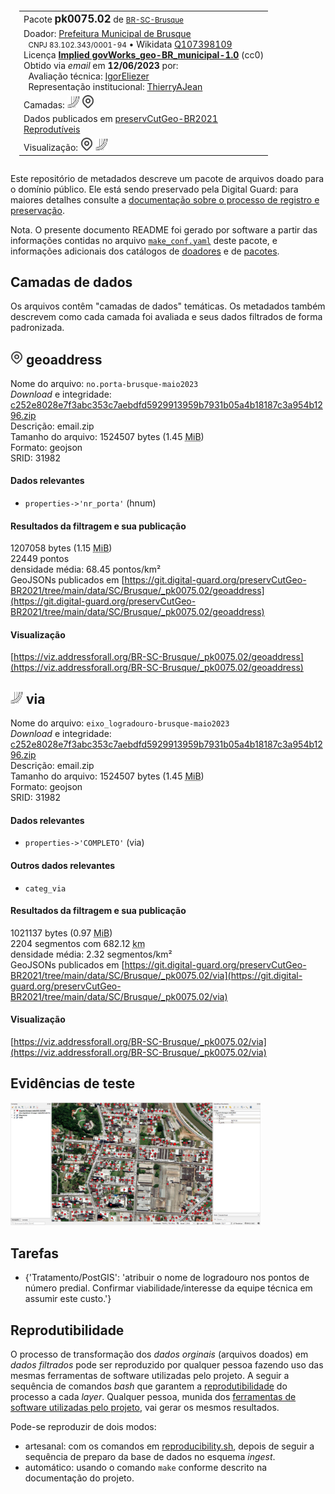 <aside>
<table align="right" style="padding: 1em">
<tr><td>Pacote <big><b>pk0075.02</b></big> de <small><a target="_afacodes" title="Jurisdição" href="https://afa.codes/BR-SC-Brusque">BR-SC-Brusque</a></small>
</td></tr>
<tr><td>
Doador: <a rel="external" target="_doador" href="https://portal.brusque.sc.gov.br/">Prefeitura Municipal de Brusque</a>
<br/>&nbsp; <small>CNPJ 83.102.343/0001-94</small> • Wikidata <a rel="external" target="_doador" title="link descritor Wikidata do doador" href="https://www.wikidata.org/wiki/Q107398109">Q107398109</a></small><br/>
Licença <a rel="external" target="_doador" href="https://git.digital-guard.org/licenses/blob/master/reports/implied-govWorks_geo-BR_municipal-v1.md"><b>Implied govWorks_geo-BR_municipal-1.0</b></a> (cc0)<br/>
Obtido via <i>email</i> em <b>12/06/2023</b> por:
<br/>&nbsp; Avaliação técnica: <a rel="external" target="_gitPerson" title="usuário Git" href="https://github.com/IgorEliezer">IgorEliezer</a>
<br/>&nbsp; Representação institucional: <a rel="external" target="_gitPerson" title="usuário Git" href="https://github.com/ThierryAJean">ThierryAJean</a><br/>
</td></tr>
<tr><td>Camadas: <a title="via" href="#-via"><img src="https://raw.githubusercontent.com/digital-guard/preserv/main/docs/assets/layerIcon-via.png" alt="via" width="20"/></a> <a title="geoaddress" href="#-geoaddress"><img src="https://raw.githubusercontent.com/digital-guard/preserv/main/docs/assets/layerIcon-geoaddress.png" alt="geoaddress" width="20"/></a> </td></tr>
<tr><td>Dados publicados em <a href="https://git.digital-guard.org/preservCutGeo-BR2021/tree/main/data/SC/Brusque/_pk0075.02">preservCutGeo-BR2021</a><br/><a href="#reprodutibilidade">Reprodutíveis</a></td></tr>
<tr><td>Visualização: <a title="geoaddress" href="https://viz.addressforall.org/BR-SC-Brusque/_pk0075.02/geoaddress"><img src="https://raw.githubusercontent.com/digital-guard/preserv/main/docs/assets/layerIcon-geoaddress.png" alt="geoaddress" width="20"/></a> <a title="via" href="https://viz.addressforall.org/BR-SC-Brusque/_pk0075.02/via"><img src="https://raw.githubusercontent.com/digital-guard/preserv/main/docs/assets/layerIcon-via.png" alt="via" width="20"/></a> </td></tr>
</table>
</aside>

<section>

Este repositório de metadados descreve um pacote de arquivos doado para o domínio público. Ele está sendo preservado pela Digital Guard: para maiores detalhes consulte a [documentação sobre o processo de registro e preservação](https://wiki.addressforall.org/doc/Documentação_Digital-guard).

Nota. O presente documento README foi gerado por software a partir das informações contidas no arquivo [`make_conf.yaml`](https://git.digital-guard.org/preserv-BR/blob/main/data/SC/Brusque/_pk0075.02/make_conf.yaml) deste pacote, e informações adicionais dos catálogos de [doadores](https://git.digital-guard.org/preserv-BR/blob/main/data/donor.csv) e de [pacotes](https://git.digital-guard.org/preserv-BR/blob/main/data/donatedPack.csv).

# Camadas de dados

Os arquivos contêm "camadas de dados" temáticas. Os metadados também descrevem como cada camada foi avaliada e seus dados filtrados de forma padronizada.

## <img src="https://raw.githubusercontent.com/digital-guard/preserv/main/docs/assets/layerIcon-geoaddress.png" alt="geoaddress" width="20"/> geoaddress

Nome do arquivo: `no.porta-brusque-maio2023`<br/>*Download* e integridade: [c252e8028e7f3abc353c7aebdfd5929913959b7931b05a4b18187c3a954b1296.zip](https://dl.digital-guard.org/c252e8028e7f3abc353c7aebdfd5929913959b7931b05a4b18187c3a954b1296.zip)<br/>Descrição: email.zip<br/>Tamanho do arquivo: 1524507 bytes (1.45 <abbr title="mebibyte">MiB</abbr>)<br/>Formato: geojson<br/>SRID: 31982

#### Dados relevantes
* `properties->'nr_porta'` (hnum)

#### Resultados da filtragem e sua publicação
1207058 bytes (1.15 <abbr title="mebibyte">MiB</abbr>)<br/>22449 pontos<br/>densidade média: 68.45 pontos/km²<br/>GeoJSONs publicados em [https://git.digital-guard.org/preservCutGeo-BR2021/tree/main/data/SC/Brusque/_pk0075.02/geoaddress](https://git.digital-guard.org/preservCutGeo-BR2021/tree/main/data/SC/Brusque/_pk0075.02/geoaddress)

#### Visualização
[https://viz.addressforall.org/BR-SC-Brusque/_pk0075.02/geoaddress](https://viz.addressforall.org/BR-SC-Brusque/_pk0075.02/geoaddress)
## <img src="https://raw.githubusercontent.com/digital-guard/preserv/main/docs/assets/layerIcon-via.png" alt="via" width="20"/> via

Nome do arquivo: `eixo_logradouro-brusque-maio2023`<br/>*Download* e integridade: [c252e8028e7f3abc353c7aebdfd5929913959b7931b05a4b18187c3a954b1296.zip](https://dl.digital-guard.org/c252e8028e7f3abc353c7aebdfd5929913959b7931b05a4b18187c3a954b1296.zip)<br/>Descrição: email.zip<br/>Tamanho do arquivo: 1524507 bytes (1.45 <abbr title="mebibyte">MiB</abbr>)<br/>Formato: geojson<br/>SRID: 31982

#### Dados relevantes
* `properties->'COMPLETO'` (via)

#### Outros dados relevantes
* `categ_via`

#### Resultados da filtragem e sua publicação
1021137 bytes (0.97 <abbr title="mebibyte">MiB</abbr>)<br/>2204 segmentos com 682.12 <abbr title="quilômetros">km</abbr><br/>densidade média: 2.32 segmentos/km²<br/>GeoJSONs publicados em [https://git.digital-guard.org/preservCutGeo-BR2021/tree/main/data/SC/Brusque/_pk0075.02/via](https://git.digital-guard.org/preservCutGeo-BR2021/tree/main/data/SC/Brusque/_pk0075.02/via)

#### Visualização
[https://viz.addressforall.org/BR-SC-Brusque/_pk0075.02/via](https://viz.addressforall.org/BR-SC-Brusque/_pk0075.02/via)

# Evidências de teste
<img src="qgis.png" width="400"/>

# Tarefas
* {'Tratamento/PostGIS': 'atribuir o nome de logradouro nos pontos de número predial. Confirmar viabilidade/interesse da equipe técnica em assumir este custo.'}
</section>
<section>

# Reprodutibilidade

O processo de transformação dos *dados orginais* (arquivos doados) em *dados filtrados* pode ser reproduzido por qualquer pessoa fazendo uso das mesmas ferramentas de software utilizadas pelo projeto. A seguir a sequência de comandos *bash* que garantem a [reprodutibilidade](https://en.wikipedia.org/wiki/Reproducibility) do processo a cada *layer*. Qualquer pessoa, munida dos [ferramentas de software utilizadas pelo projeto](https://git.AddressForAll.org/suporte/blob/master/docs/pt/infra.md#ambientes-e-ferramentas-de-uso-geral), vai gerar os mesmos resultados.

Pode-se reproduzir de dois modos:
* artesanal: com os comandos em [reproducibility.sh](https://git.digital-guard.org/preserv-BR/blob/main/data/SC/Brusque/_pk0075.02/reproducibility.sh), depois de seguir a sequência de preparo da base de dados no esquema *ingest*.
* automático: usando o comando `make` conforme descrito na documentação do projeto.

</section>

